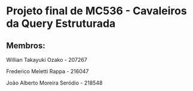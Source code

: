 # Projeto final de MC536 - Cavaleiros da Query Estruturada

## Membros:

Willian Takayuki Ozako - 207267

Frederico Meletti Rappa - 216047

João Alberto Moreira Seródio - 218548
